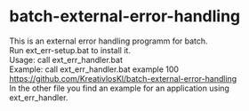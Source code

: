 # batch-external-error-handling
This is an external error handling programm for batch.                                                                                  
Run ext_err-setup.bat to install it.                                                         
Usage: call ext_err_handler.bat <yourProgrammName> <errorCode> <supportWebsite>                                            
Example: call ext_err_handler.bat example 100 https://github.com/KreativlosKl/batch-external-error-handling                        
In the other file you find an example for an application using ext_err_handler. 

